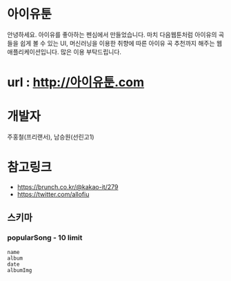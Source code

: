 # 아이유툰
안녕하세요. 아이유를 좋아하는 펜심에서 만들었습니다. 
마치 다음웹툰처럼 아이유의 곡들을 쉽게 볼 수 있는 UI, 머신러닝을 이용한 취향에 따른 아이유 곡 추천까지 해주는 웹애플리케이션입니다. 많은 이용 부탁드립니다. 

# url : http://아이유툰.com

# 개발자 
주홍철(프리랜서), 남승원(선린고1)

# 참고링크
 - https://brunch.co.kr/@kakao-it/279
 - https://twitter.com/allofiu

## 스키마
### popularSong - 10 limit
```
name
album
date
albumImg
```
